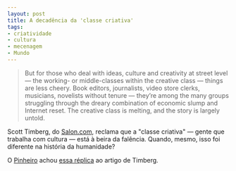 ```yaml
---
layout: post
title: A decadência da 'classe criativa'
tags:
- criatividade
- cultura
- mecenagem
- Mundo
---
```


> But for those who deal with ideas, culture and creativity at street level — the working- or middle-classes within the creative class — things are less cheery. Book editors, journalists, video store clerks, musicians, novelists without tenure — they’re among the many groups struggling through the dreary combination of economic slump and Internet reset. The creative class is melting, and the story is largely untold.

Scott Timberg, do [Salon.com](http://entertainment.salon.com/2011/10/01/creative_class_is_a_lie/singleton/), reclama que a "classe criativa" — gente que trabalha com cultura — está à beira da falência. Quando, mesmo, isso foi diferente na história da humanidade?

O [Pinheiro](https://plus.google.com/u/0/106498407730292221001/posts) achou [essa réplica](http://www.theatlanticcities.com/jobs-and-economy/2011/10/creative-class-alive/252/) ao artigo de Timberg.

